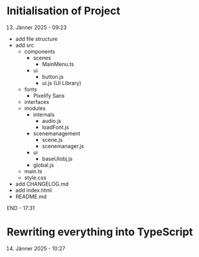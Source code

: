 Initialisation of Project
=========================
13. Jänner 2025 - 09:23

* add file structure
* add src
    * components
        * scenes
            * MainMenu.ts
        * ui
            * button.js
            * ui.js     (UI Library)
    * fonts
        * Pixelify Sans
    * interfaces
    * modules
        * internals
            * audio.js
            * loadFont.js
        * scenemanagement
            * scene.js
            * scenemanager.js
        * ui
            * baseUIobj.js
        * global.js
    * main.ts
    * style.css
* add CHANGELOG.md
* add index.html
* README.md

END - 17:31

Rewriting everything into TypeScript
============================
14. Jänner 2025 - 10:27